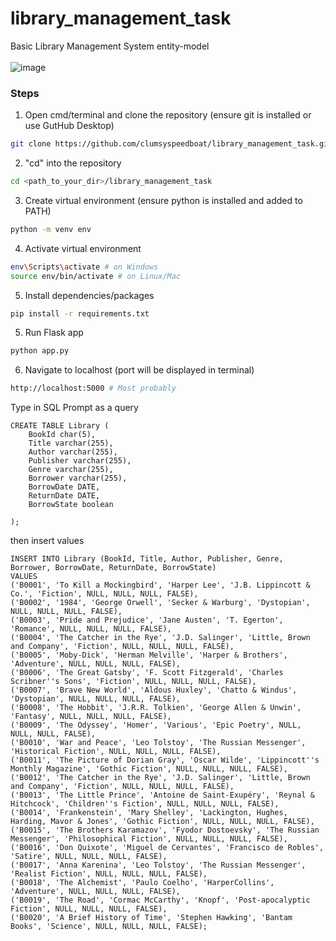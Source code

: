# library_management_task
Basic Library Management System entity-model </br></br>
![image](https://github.com/user-attachments/assets/342f03e3-daff-4931-b4d0-c004897ec592)

### Steps
1. Open cmd/terminal and clone the repository (ensure git is installed or use GutHub Desktop)
```bash
git clone https://github.com/clumsyspeedboat/library_management_task.git
```
2. "cd" into the repository
```bash
cd <path_to_your_dir>/library_management_task
```
3. Create virtual environment (ensure python is installed and added to PATH)
```bash
python -m venv env
```
4. Activate virtual environment
```bash
env\Scripts\activate # on Windows
source env/bin/activate # on Linux/Mac
```
5. Install dependencies/packages
```bash
pip install -r requirements.txt
```
5. Run Flask app
```bash
python app.py
```
6. Navigate to localhost (port will be displayed in terminal)
```bash
http://localhost:5000 # Most probably
```


Type in SQL Prompt as a query
```
CREATE TABLE Library (
    BookId char(5),
    Title varchar(255),
    Author varchar(255),
    Publisher varchar(255),
    Genre varchar(255),
    Borrower varchar(255),
    BorrowDate DATE, 
	ReturnDate DATE,
	BorrowState boolean
	
);
```

then insert values 
```
INSERT INTO Library (BookId, Title, Author, Publisher, Genre, Borrower, BorrowDate, ReturnDate, BorrowState)
VALUES
('B0001', 'To Kill a Mockingbird', 'Harper Lee', 'J.B. Lippincott & Co.', 'Fiction', NULL, NULL, NULL, FALSE),
('B0002', '1984', 'George Orwell', 'Secker & Warburg', 'Dystopian', NULL, NULL, NULL, FALSE),
('B0003', 'Pride and Prejudice', 'Jane Austen', 'T. Egerton', 'Romance', NULL, NULL, NULL, FALSE),
('B0004', 'The Catcher in the Rye', 'J.D. Salinger', 'Little, Brown and Company', 'Fiction', NULL, NULL, NULL, FALSE),
('B0005', 'Moby-Dick', 'Herman Melville', 'Harper & Brothers', 'Adventure', NULL, NULL, NULL, FALSE),
('B0006', 'The Great Gatsby', 'F. Scott Fitzgerald', 'Charles Scribner''s Sons', 'Fiction', NULL, NULL, NULL, FALSE),
('B0007', 'Brave New World', 'Aldous Huxley', 'Chatto & Windus', 'Dystopian', NULL, NULL, NULL, FALSE),
('B0008', 'The Hobbit', 'J.R.R. Tolkien', 'George Allen & Unwin', 'Fantasy', NULL, NULL, NULL, FALSE),
('B0009', 'The Odyssey', 'Homer', 'Various', 'Epic Poetry', NULL, NULL, NULL, FALSE),
('B0010', 'War and Peace', 'Leo Tolstoy', 'The Russian Messenger', 'Historical Fiction', NULL, NULL, NULL, FALSE),
('B0011', 'The Picture of Dorian Gray', 'Oscar Wilde', 'Lippincott''s Monthly Magazine', 'Gothic Fiction', NULL, NULL, NULL, FALSE),
('B0012', 'The Catcher in the Rye', 'J.D. Salinger', 'Little, Brown and Company', 'Fiction', NULL, NULL, NULL, FALSE),
('B0013', 'The Little Prince', 'Antoine de Saint-Exupéry', 'Reynal & Hitchcock', 'Children''s Fiction', NULL, NULL, NULL, FALSE),
('B0014', 'Frankenstein', 'Mary Shelley', 'Lackington, Hughes, Harding, Mavor & Jones', 'Gothic Fiction', NULL, NULL, NULL, FALSE),
('B0015', 'The Brothers Karamazov', 'Fyodor Dostoevsky', 'The Russian Messenger', 'Philosophical Fiction', NULL, NULL, NULL, FALSE),
('B0016', 'Don Quixote', 'Miguel de Cervantes', 'Francisco de Robles', 'Satire', NULL, NULL, NULL, FALSE),
('B0017', 'Anna Karenina', 'Leo Tolstoy', 'The Russian Messenger', 'Realist Fiction', NULL, NULL, NULL, FALSE),
('B0018', 'The Alchemist', 'Paulo Coelho', 'HarperCollins', 'Adventure', NULL, NULL, NULL, FALSE),
('B0019', 'The Road', 'Cormac McCarthy', 'Knopf', 'Post-apocalyptic Fiction', NULL, NULL, NULL, FALSE),
('B0020', 'A Brief History of Time', 'Stephen Hawking', 'Bantam Books', 'Science', NULL, NULL, NULL, FALSE);
```
